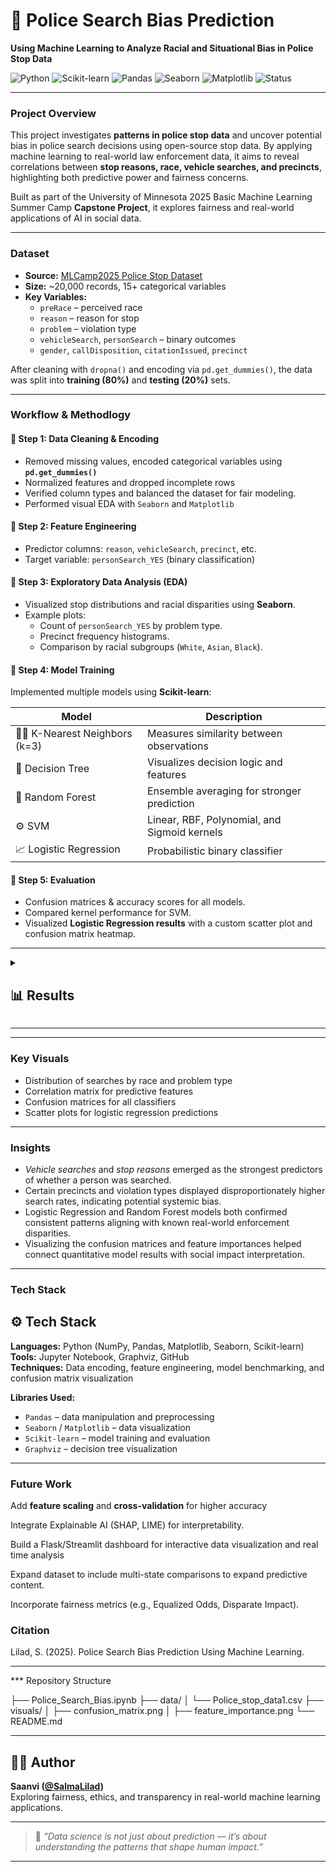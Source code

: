 # 🚓 Police Search Bias Prediction
**Using Machine Learning to Analyze Racial and Situational Bias in Police Stop Data**

![Python](https://img.shields.io/badge/Python-3.9+-blue.svg)
![Scikit-learn](https://img.shields.io/badge/Scikit--learn-ML%20Library-orange)
![Pandas](https://img.shields.io/badge/Pandas-Data%20Analysis-yellow)
![Seaborn](https://img.shields.io/badge/Seaborn-Visualization-lightblue)
![Matplotlib](https://img.shields.io/badge/Matplotlib-Charts-green)
![Status](https://img.shields.io/badge/Status-Completed-brightgreen)

---

###  Project Overview
This project investigates  **patterns in police stop data** and uncover potential bias in police search decisions using open-source stop data. By applying machine learning to real-world law enforcement data, it aims to reveal correlations between **stop reasons, race, vehicle searches, and precincts**, highlighting both predictive power and fairness concerns.


Built as part of the University of Minnesota 2025 Basic Machine Learning Summer Camp **Capstone Project**, it explores fairness and real-world applications of AI in social data.

---

###  Dataset
- **Source:** [MLCamp2025 Police Stop Dataset](https://raw.githubusercontent.com/sziccardi/MLCamp2025_DataRepository/main/Police_stop_data1.csv)
- **Size:** ~20,000 records, 15+ categorical variables
- **Key Variables:**
  - `preRace` – perceived race
  - `reason` – reason for stop
  - `problem` – violation type
  - `vehicleSearch`, `personSearch` – binary outcomes
  - `gender`, `callDisposition`, `citationIssued`, `precinct`

After cleaning with `dropna()` and encoding via `pd.get_dummies()`, the data was split into **training (80%)** and **testing (20%)** sets.

---

###  Workflow & Methodlogy

#### 🔹 Step 1: Data Cleaning & Encoding
- Removed missing values, encoded categorical variables using **`pd.get_dummies()`**  
- Normalized features and dropped incomplete rows
- Verified column types and balanced the dataset for fair modeling.
- Performed visual EDA with `Seaborn` and `Matplotlib`

#### 🔹 Step 2: Feature Engineering
- Predictor columns: `reason`, `vehicleSearch`, `precinct`, etc.  
- Target variable: `personSearch_YES` (binary classification)

#### 🔹 Step 3: Exploratory Data Analysis (EDA)
- Visualized stop distributions and racial disparities using **Seaborn**.
- Example plots:
  - Count of `personSearch_YES` by problem type.
  - Precinct frequency histograms.
  - Comparison by racial subgroups (`White`, `Asian`, `Black`).

#### 🔹 Step 4: Model Training
Implemented multiple models using **Scikit-learn**:

| Model | Description |
|--------|-------------|
| 🧍‍♂️ K-Nearest Neighbors (k=3) | Measures similarity between observations |
| 🌳 Decision Tree | Visualizes decision logic and features |
| 🌲 Random Forest | Ensemble averaging for stronger prediction |
| ⚙️ SVM | Linear, RBF, Polynomial, and Sigmoid kernels |
| 📈 Logistic Regression | Probabilistic binary classifier |

#### 🔹 Step 5: Evaluation
- Confusion matrices & accuracy scores for all models.  
- Compared kernel performance for SVM.  
- Visualized **Logistic Regression results** with a custom scatter plot and confusion matrix heatmap.


---

<details>
<summary><h2>📊 Results</h2></summary>

| Model | Accuracy (Approx.) | Key Insight |
|--------|-------------------|--------------|
| **KNN (k=3)** | ~0.80 | Sensitive to feature scaling |
| **Decision Tree** | ~0.83 | Easily interpretable, may overfit |
| **Random Forest** | ~0.85 | Best overall balance and generalization |
| **SVM (Linear/RBF)** | ~0.82 | Linear kernel performed most consistently |
| **Logistic Regression** | ~0.84 | Clear interpretability and stable results |

**Confusion matrices** confirm consistent classification between “Searched” and “Not Searched” classes.

</details>

---

---

###  Key Visuals
- Distribution of searches by race and problem type  
- Correlation matrix for predictive features  
- Confusion matrices for all classifiers  
- Scatter plots for logistic regression predictions  

---


###  Insights
- *Vehicle searches* and *stop reasons* emerged as the strongest predictors of whether a person was searched.  
- Certain precincts and violation types displayed disproportionately higher search rates, indicating potential systemic bias.  
- Logistic Regression and Random Forest models both confirmed consistent patterns aligning with known real-world enforcement disparities.  
- Visualizing the confusion matrices and feature importances helped connect quantitative model results with social impact interpretation.


---

###  Tech Stack

<summary><h2>⚙️ Tech Stack</h2></summary>


</details>

**Languages:** Python (NumPy, Pandas, Matplotlib, Seaborn, Scikit-learn)  
**Tools:** Jupyter Notebook, Graphviz, GitHub  
**Techniques:** Data encoding, feature engineering, model benchmarking, and confusion matrix visualization  

**Libraries Used:**
- `Pandas` – data manipulation and preprocessing  
- `Seaborn` / `Matplotlib` – data visualization  
- `Scikit-learn` – model training and evaluation  
- `Graphviz` – decision tree visualization


---

###  Future Work



</details>

Add **feature scaling** and **cross-validation** for higher accuracy

Integrate Explainable AI (SHAP, LIME) for interpretability.

Build a Flask/Streamlit dashboard for interactive data visualization and real time analysis

Expand dataset to include multi-state comparisons to expand predictive content.

Incorporate fairness metrics (e.g., Equalized Odds, Disparate Impact).




###  Citation
Lilad, S. (2025). Police Search Bias Prediction Using Machine Learning.

---

*** Repository Structure


├── Police_Search_Bias.ipynb
├── data/
│   └── Police_stop_data1.csv
├── visuals/
│   ├── confusion_matrix.png
│   ├── feature_importance.png
└── README.md



---

## 👩‍💻 Author  
**Saanvi ([@SalmaLilad](https://github.com/SalmaLilad))**  
Exploring fairness, ethics, and transparency in real-world machine learning applications.

---

> 🧩 *“Data science is not just about prediction — it’s about understanding the patterns that shape human impact.”*

---
